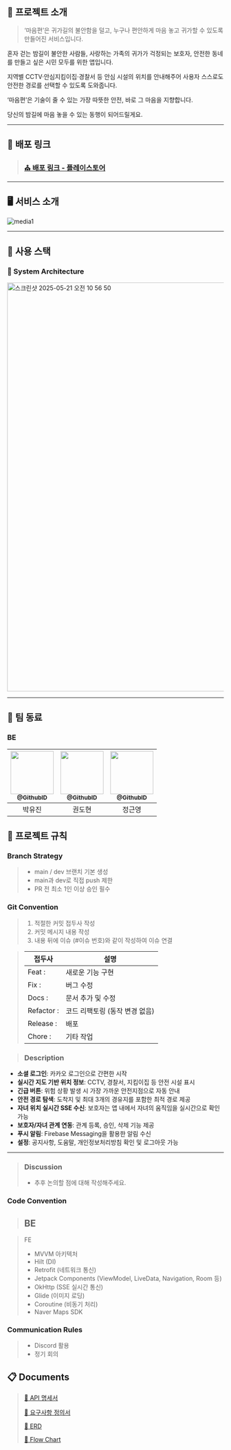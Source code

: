## 📖 프로젝트 소개

>‘마음편’은 귀가길의 불안함을 덜고, 누구나 편안하게 마음 놓고 귀가할 수 있도록 만들어진 서비스입니다.

혼자 걷는 밤길이 불안한 사람들, 사랑하는 가족의 귀가가 걱정되는 보호자, 안전한 동네를 만들고 싶은 시민 모두를 위한 앱입니다.

지역별 CCTV·안심지킴이집·경찰서 등 안심 시설의 위치를 안내해주어 사용자 스스로도 안전한 경로를 선택할 수 있도록 도와줍니다.

‘마음편’은 기술이 줄 수 있는 가장 따뜻한 안전, 바로 그 마음을 지향합니다.

당신의 밤길에 마음 놓을 수 있는 동행이 되어드릴게요.

---
## :link: 배포 링크

> ### [⛪ 배포 링크 - 플레이스토어](https://play.google.com/store/apps/details?id=com.maumpeace.safeapp)

---

## 🖥️ 서비스 소개

![media1](https://github.com/user-attachments/assets/cc053183-1ea3-4b6f-9e90-5be5cf99db2c)

---

## 🧰 사용 스택


### :wrench: System Architecture

<img width="952" alt="스크린샷 2025-05-21 오전 10 56 50" src="https://github.com/user-attachments/assets/d2d1a029-0c30-44c1-a811-6ab580063bf2" />

--- 

## :busts_in_silhouette: 팀 동료


### BE

| <a href=https://github.com/uuuj0821><img src="https://avatars.githubusercontent.com/u/85716720?v=4" width=100px/><br/><sub><b>@GithubID</b></sub></a><br/> | <a href=https://github.com/GwonDohyeon><img src="https://avatars.githubusercontent.com/u/90237119?v=4" width=100px/><br/><sub><b>@GithubID</b></sub></a><br/> | <a href=https://github.com/socical-dev><img src="https://avatars.githubusercontent.com/u/77969043?v=4" width=100px/><br/><sub><b>@GithubID</b></sub></a><br/> |
|:----------------------------------------------------------------------------------------------------------------------------------------------------------:|:----------------------------------------------------------------------------------------------------------------------------------------------------------:|:--------------------------------------------------------------------------------------:|
|                                                                            박유진                                                                             |                                                                            권도현                                                                             |                                          정근영                                           |

## 📑 프로젝트 규칙

### Branch Strategy
> - main / dev 브랜치 기본 생성 
> - main과 dev로 직접 push 제한
> - PR 전 최소 1인 이상 승인 필수

### Git Convention
> 1. 적절한 커밋 접두사 작성
> 2. 커밋 메시지 내용 작성
> 3. 내용 뒤에 이슈 (#이슈 번호)와 같이 작성하여 이슈 연결

> | 접두사        | 설명                           |
> | ------------- | ------------------------------ |
> | Feat :     | 새로운 기능 구현               |
> | Fix :      | 버그 수정                      |
> | Docs :     | 문서 추가 및 수정              |
> | Refactor : | 코드 리팩토링 (동작 변경 없음) |
> | Release :   | 배포                           |
> | Chore :    | 기타 작업                      |

> ### Description
- **소셜 로그인**: 카카오 로그인으로 간편한 시작
- **실시간 지도 기반 위치 정보**: CCTV, 경찰서, 지킴이집 등 안전 시설 표시
- **긴급 버튼**: 위험 상황 발생 시 가장 가까운 안전지점으로 자동 안내
- **안전 경로 탐색**: 도착지 및 최대 3개의 경유지를 포함한 최적 경로 제공
- **자녀 위치 실시간 SSE 수신**: 보호자는 앱 내에서 자녀의 움직임을 실시간으로 확인 가능
- **보호자/자녀 관계 연동**: 관계 등록, 승인, 삭제 기능 제공
- **푸시 알림**: Firebase Messaging을 활용한 알림 수신
- **설정**: 공지사항, 도움말, 개인정보처리방침 확인 및 로그아웃 가능

---

> ### Discussion
> * 추후 논의할 점에 대해 작성해주세요.

### Code Convention
>BE
> - 

> FE
> - MVVM 아키텍처
> - Hilt (DI)
> - Retrofit (네트워크 통신)
> - Jetpack Components (ViewModel, LiveData, Navigation, Room 등)
> - OkHttp (SSE 실시간 통신)
> - Glide (이미지 로딩)
> - Coroutine (비동기 처리)
> - Naver Maps SDK

### Communication Rules
> - Discord 활용 
> - 정기 회의


## :clipboard: Documents
> [📜 API 명세서](https://documenter.getpostman.com/view/41188267/2sB2qZENNs)
> 
> [📜 요구사항 정의서](https://docs.google.com/document/d/1he4XTaUivLDLF_A0sgQsAVxApbGX_fGhwZKjlpJpjwg/edit?tab=t.1y371wrul365)
> 
> [📜 ERD](https://www.erdcloud.com/d/Pb2PpEMnk3HuK9o8P)
>
> [📜 Flow Chart](https://drive.google.com/file/d/1t5MrrreN4SDx9DKSnZVz1X-JWH4Evwv_/view)
